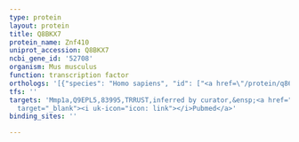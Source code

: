 ```yaml
---
type: protein
layout: protein
title: Q8BKX7
protein_name: Znf410
uniprot_accession: Q8BKX7
ncbi_gene_id: '52708'
organism: Mus musculus
function: transcription factor
orthologs: '[{"species": "Homo sapiens", "id": ["<a href=\"/protein/q86vk4\">Q86VK4</a>"]}, {"species": "Rattus norvegicus", "id": ["B4F792"]}]'
tfs: ''
targets: 'Mmp1a,Q9EPL5,83995,TRRUST,inferred by curator,&ensp;<a href="https://www.ncbi.nlm.nih.gov/pubmed/?term=29087512%5Buid%5D+OR+12370286%5Buid%5D"
  target="_blank"><i uk-icon="icon: link"></i>Pubmed</a>'
binding_sites: ''

---
```

